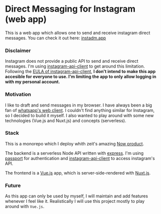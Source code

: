 # Direct Messaging for Instagram (web app)

This is a web app which allows one to send and receive instagram direct messages.
You can check it out here: [instadm.app](https://instadm.app)

### Disclaimer
Instagram does not provide a public API to send and receive direct messages. I'm using [instagram-api-client](https://github.com/dilame/instagram-private-api) to get around this limitation. Following the [EULA of instagram-api-client](https://github.com/dilame/instagram-private-api#end-user-license-agreement-eula), **I don't intend to make this app accesible for everyone to use. I'm limiting the app to only allow logging in with my personal account.**

### Motivation

I like to draft and send messages in my browser. I have always been a big fan of [whatsapp's web client](https://web.whatsapp.com/). I couldn't find anything similar for Instagram, so I decided to build it myself. I also wanted to play around with some new technologies (Vue.js and Nuxt.js) and concepts (serverless).

### Stack

This is a monorepo which I deploy whith zeit's amazing [Now product](https://zeit.co/now).

The backend is a serverless Node API written with [express](https://github.com/expressjs/express). I'm using [passport](http://www.passportjs.org/) for authentication and [instagram-api-client](https://github.com/dilame/instagram-private-api) to access instagram's API.

The frontend is a [Vue.js](https://github.com/vuejs/vue) app, which is server-side-rendered with [Nuxt.js](https://nuxtjs.org/).

### Future
As this app can only be used by myself, I will maintain and add features whenever I feel like it. Realistically I will use this project mostly to play around with `Vue.js`.
